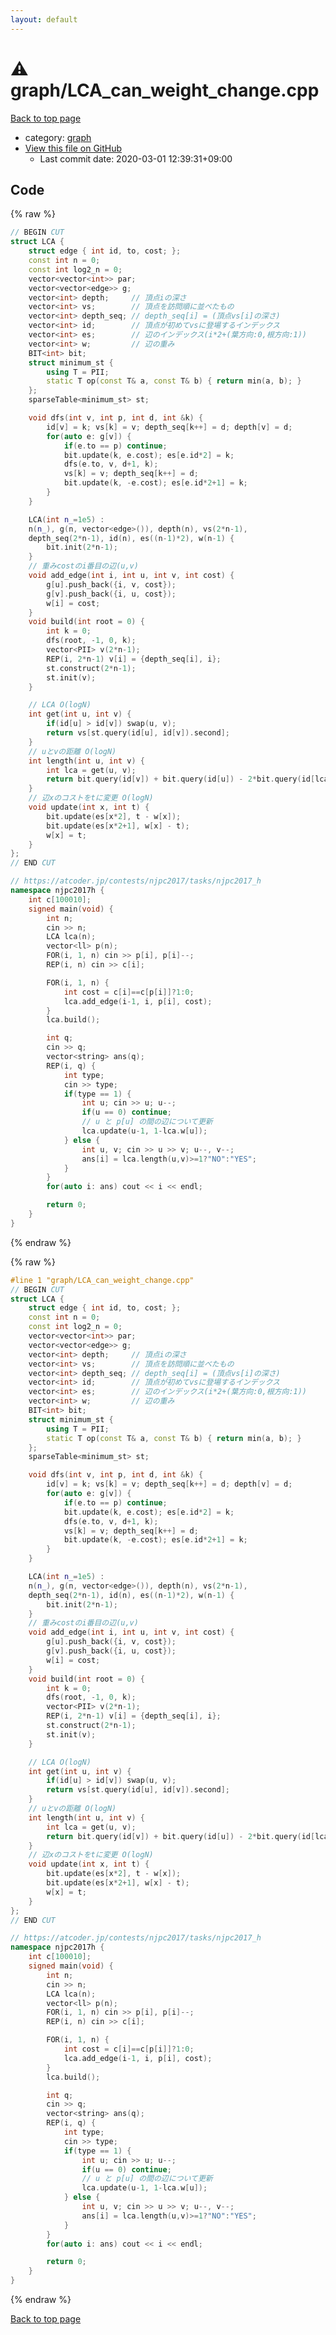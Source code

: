 ```yaml
---
layout: default
---
```


<!-- mathjax config similar to math.stackexchange -->
<script type="text/javascript" async
  src="https://cdnjs.cloudflare.com/ajax/libs/mathjax/2.7.5/MathJax.js?config=TeX-MML-AM_CHTML">
</script>
<script type="text/x-mathjax-config">
  MathJax.Hub.Config({
    TeX: { equationNumbers: { autoNumber: "AMS" }},
    tex2jax: {
      inlineMath: [ ['$','$'] ],
      processEscapes: true
    },
    "HTML-CSS": { matchFontHeight: false },
    displayAlign: "left",
    displayIndent: "2em"
  });
</script>

<script type="text/javascript" src="https://cdnjs.cloudflare.com/ajax/libs/jquery/3.4.1/jquery.min.js"></script>
<script src="https://cdn.jsdelivr.net/npm/jquery-balloon-js@1.1.2/jquery.balloon.min.js" integrity="sha256-ZEYs9VrgAeNuPvs15E39OsyOJaIkXEEt10fzxJ20+2I=" crossorigin="anonymous"></script>
<script type="text/javascript" src="../../assets/js/copy-button.js"></script>
<link rel="stylesheet" href="../../assets/css/copy-button.css" />


# :warning: graph/LCA_can_weight_change.cpp

<a href="../../index.html">Back to top page</a>

* category: <a href="../../index.html#f8b0b924ebd7046dbfa85a856e4682c8">graph</a>
* <a href="{{ site.github.repository_url }}/blob/master/graph/LCA_can_weight_change.cpp">View this file on GitHub</a>
    - Last commit date: 2020-03-01 12:39:31+09:00




## Code

<a id="unbundled"></a>
{% raw %}
```cpp
// BEGIN CUT
struct LCA {
    struct edge { int id, to, cost; };
    const int n = 0;
    const int log2_n = 0;
    vector<vector<int>> par;
    vector<vector<edge>> g;
    vector<int> depth;     // 頂点iの深さ
    vector<int> vs;        // 頂点を訪問順に並べたもの
    vector<int> depth_seq; // depth_seq[i] = (頂点vs[i]の深さ)
    vector<int> id;        // 頂点が初めてvsに登場するインデックス
    vector<int> es;        // 辺のインデックス(i*2+(葉方向:0,根方向:1))
    vector<int> w;         // 辺の重み
    BIT<int> bit;
    struct minimum_st {
        using T = PII;
        static T op(const T& a, const T& b) { return min(a, b); }
    };
    sparseTable<minimum_st> st;

    void dfs(int v, int p, int d, int &k) {
        id[v] = k; vs[k] = v; depth_seq[k++] = d; depth[v] = d;
        for(auto e: g[v]) {
            if(e.to == p) continue;
            bit.update(k, e.cost); es[e.id*2] = k;
            dfs(e.to, v, d+1, k);
            vs[k] = v; depth_seq[k++] = d;
            bit.update(k, -e.cost); es[e.id*2+1] = k;
        }
    }

    LCA(int n_=1e5) :
    n(n_), g(n, vector<edge>()), depth(n), vs(2*n-1),
    depth_seq(2*n-1), id(n), es((n-1)*2), w(n-1) {
        bit.init(2*n-1);
    }
    // 重みcostのi番目の辺(u,v)
    void add_edge(int i, int u, int v, int cost) {
        g[u].push_back({i, v, cost});
        g[v].push_back({i, u, cost});
        w[i] = cost;
    }
    void build(int root = 0) {
        int k = 0;
        dfs(root, -1, 0, k);
        vector<PII> v(2*n-1);
        REP(i, 2*n-1) v[i] = {depth_seq[i], i};
        st.construct(2*n-1);
        st.init(v);
    }

    // LCA O(logN)
    int get(int u, int v) {
        if(id[u] > id[v]) swap(u, v);
        return vs[st.query(id[u], id[v]).second];
    }
    // uとvの距離 O(logN)
    int length(int u, int v) {
        int lca = get(u, v);
        return bit.query(id[v]) + bit.query(id[u]) - 2*bit.query(id[lca]);
    }
    // 辺xのコストをtに変更 O(logN)
    void update(int x, int t) {
        bit.update(es[x*2], t - w[x]);
        bit.update(es[x*2+1], w[x] - t);
        w[x] = t;
    }
};
// END CUT

// https://atcoder.jp/contests/njpc2017/tasks/njpc2017_h
namespace njpc2017h {
    int c[100010];
    signed main(void) {
        int n;
        cin >> n;
        LCA lca(n);
        vector<ll> p(n);
        FOR(i, 1, n) cin >> p[i], p[i]--;
        REP(i, n) cin >> c[i];

        FOR(i, 1, n) {
            int cost = c[i]==c[p[i]]?1:0;
            lca.add_edge(i-1, i, p[i], cost);
        }
        lca.build();

        int q;
        cin >> q;
        vector<string> ans(q);
        REP(i, q) {
            int type;
            cin >> type;
            if(type == 1) {
                int u; cin >> u; u--;
                if(u == 0) continue;
                // u と p[u] の間の辺について更新
                lca.update(u-1, 1-lca.w[u]);
            } else {
                int u, v; cin >> u >> v; u--, v--;
                ans[i] = lca.length(u,v)>=1?"NO":"YES";
            }
        }
        for(auto i: ans) cout << i << endl;

        return 0;
    }
}
```
{% endraw %}

<a id="bundled"></a>
{% raw %}
```cpp
#line 1 "graph/LCA_can_weight_change.cpp"
// BEGIN CUT
struct LCA {
    struct edge { int id, to, cost; };
    const int n = 0;
    const int log2_n = 0;
    vector<vector<int>> par;
    vector<vector<edge>> g;
    vector<int> depth;     // 頂点iの深さ
    vector<int> vs;        // 頂点を訪問順に並べたもの
    vector<int> depth_seq; // depth_seq[i] = (頂点vs[i]の深さ)
    vector<int> id;        // 頂点が初めてvsに登場するインデックス
    vector<int> es;        // 辺のインデックス(i*2+(葉方向:0,根方向:1))
    vector<int> w;         // 辺の重み
    BIT<int> bit;
    struct minimum_st {
        using T = PII;
        static T op(const T& a, const T& b) { return min(a, b); }
    };
    sparseTable<minimum_st> st;

    void dfs(int v, int p, int d, int &k) {
        id[v] = k; vs[k] = v; depth_seq[k++] = d; depth[v] = d;
        for(auto e: g[v]) {
            if(e.to == p) continue;
            bit.update(k, e.cost); es[e.id*2] = k;
            dfs(e.to, v, d+1, k);
            vs[k] = v; depth_seq[k++] = d;
            bit.update(k, -e.cost); es[e.id*2+1] = k;
        }
    }

    LCA(int n_=1e5) :
    n(n_), g(n, vector<edge>()), depth(n), vs(2*n-1),
    depth_seq(2*n-1), id(n), es((n-1)*2), w(n-1) {
        bit.init(2*n-1);
    }
    // 重みcostのi番目の辺(u,v)
    void add_edge(int i, int u, int v, int cost) {
        g[u].push_back({i, v, cost});
        g[v].push_back({i, u, cost});
        w[i] = cost;
    }
    void build(int root = 0) {
        int k = 0;
        dfs(root, -1, 0, k);
        vector<PII> v(2*n-1);
        REP(i, 2*n-1) v[i] = {depth_seq[i], i};
        st.construct(2*n-1);
        st.init(v);
    }

    // LCA O(logN)
    int get(int u, int v) {
        if(id[u] > id[v]) swap(u, v);
        return vs[st.query(id[u], id[v]).second];
    }
    // uとvの距離 O(logN)
    int length(int u, int v) {
        int lca = get(u, v);
        return bit.query(id[v]) + bit.query(id[u]) - 2*bit.query(id[lca]);
    }
    // 辺xのコストをtに変更 O(logN)
    void update(int x, int t) {
        bit.update(es[x*2], t - w[x]);
        bit.update(es[x*2+1], w[x] - t);
        w[x] = t;
    }
};
// END CUT

// https://atcoder.jp/contests/njpc2017/tasks/njpc2017_h
namespace njpc2017h {
    int c[100010];
    signed main(void) {
        int n;
        cin >> n;
        LCA lca(n);
        vector<ll> p(n);
        FOR(i, 1, n) cin >> p[i], p[i]--;
        REP(i, n) cin >> c[i];

        FOR(i, 1, n) {
            int cost = c[i]==c[p[i]]?1:0;
            lca.add_edge(i-1, i, p[i], cost);
        }
        lca.build();

        int q;
        cin >> q;
        vector<string> ans(q);
        REP(i, q) {
            int type;
            cin >> type;
            if(type == 1) {
                int u; cin >> u; u--;
                if(u == 0) continue;
                // u と p[u] の間の辺について更新
                lca.update(u-1, 1-lca.w[u]);
            } else {
                int u, v; cin >> u >> v; u--, v--;
                ans[i] = lca.length(u,v)>=1?"NO":"YES";
            }
        }
        for(auto i: ans) cout << i << endl;

        return 0;
    }
}

```
{% endraw %}

<a href="../../index.html">Back to top page</a>

